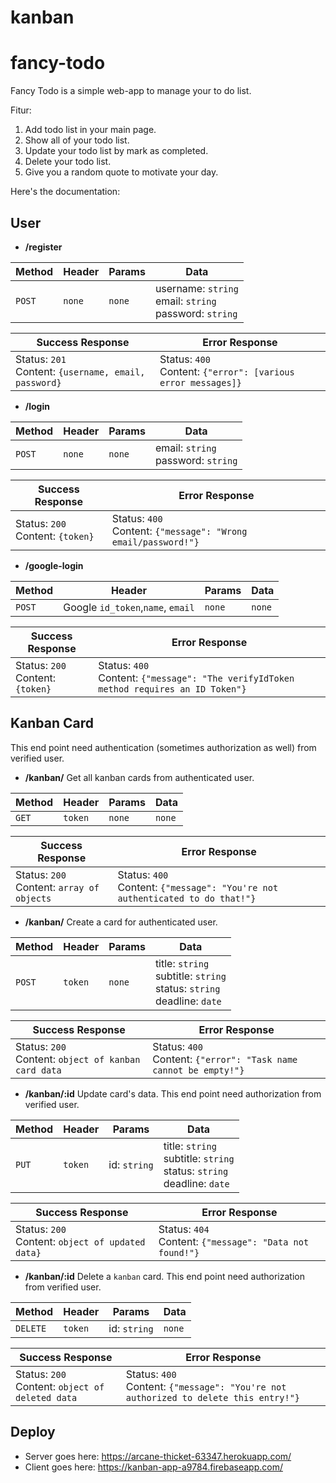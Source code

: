 # kanban

# fancy-todo

Fancy Todo is a simple web-app to manage your to do list.

Fitur:

1. Add todo list in your main page.
2. Show all of your todo list.
3. Update your todo list by mark as completed.
4. Delete your todo list.
5. Give you a random quote to motivate your day.

 Here's the documentation:

## User

- **/register**

| Method | Header | Params | Data                                                      |
| ------ | ------ | ------ | --------------------------------------------------------- |
| `POST` | `none` | `none` | username: `string`<br>email: `string` <br> password: `string` |

| Success Response                                           | Error Response                                               |
| ---------------------------------------------------------- | ------------------------------------------------------------ |
| Status: `201` <br> Content: `{username, email, password}` | Status: `400` <br> Content: `{"error": [various error messages]}` |


- **/login**

| Method | Header | Params | Data                                    |
| ------ | ------ | ------ | --------------------------------------- |
| `POST` | `none` | `none` | email: `string` <br> password: `string` |

| Success Response                      | Error Response                                               |
| ------------------------------------- | ------------------------------------------------------------ |
| Status: `200` <br> Content: `{token}` | Status: `400` <br> Content: `{"message": "Wrong email/password!"}` |


- **/google-login**

| Method | Header                            | Params | Data   |
| ------ | --------------------------------- | ------ | ------ |
| `POST` | Google `id_token`,`name`, `email` | `none` | `none` |

| Success Response                      | Error Response                                               |
| ------------------------------------- | ------------------------------------------------------------ |
| Status: `200` <br> Content: `{token}` | Status: `400` <br> Content: `{"message": "The verifyIdToken method requires an ID Token"}` |


## Kanban Card

This end point need authentication (sometimes authorization as well) from verified user.

- **/kanban/**
  Get all kanban cards from authenticated user.

| Method | Header  | Params | Data   |
| ------ | ------- | ------ | ------ |
| `GET`  | `token` | `none` | `none` |

| Success Response                               | Error Response                                               |
| ---------------------------------------------- | ------------------------------------------------------------ |
| Status: `200` <br> Content: `array of objects` | Status: `400` <br> Content: `{"message": "You're not authenticated to do that!"}` |

- **/kanban/**
  Create a card for authenticated user.

| Method | Header | Params | Data                                    |
| ------ | ------ | ------ | --------------------------------------- |
| `POST` | `token` | `none` | title: `string` <br> subtitle: `string` <br> status: `string` <br> deadline: `date` |

| Success Response                             | Error Response                                               |
| -------------------------------------------- | ------------------------------------------------------------ |
| Status: `200` <br> Content: `object of kanban card data` | Status: `400` <br> Content: `{"error": "Task name cannot be empty!"}` |

- **/kanban/:id**
  Update card's data.  This end point need authorization from verified user.

| Method | Header  | Params       | Data   |
| ------ | ------- | ------------ | ------ |
| `PUT`  | `token` | id: `string` | title: `string` <br> subtitle: `string` <br> status: `string` <br> deadline: `date` |

| Success Response                                      | Error Response                                     |
| ----------------------------------------------------- | -------------------------------------------------- |
| Status: `200` <br> Content: `object of updated data}` | Status: `404` <br> Content: `{"message": "Data not found!"}` |


- **/kanban/:id**
  Delete a `kanban` card. This end point need authorization from verified user.

| Method   | Header  | Params       | Data   |
| -------- | ------- | ------------ | ------ |
| `DELETE` | `token` | id: `string` | `none` |

| Success Response                                     | Error Response                                     |
| ---------------------------------------------------- | -------------------------------------------------- |
| Status: `200` <br> Content: `object of deleted data` | Status: `400` <br> Content: `{"message": "You're not authorized to delete this entry!"}` |

## Deploy

- Server goes here: https://arcane-thicket-63347.herokuapp.com/ 
- Client goes here: https://kanban-app-a9784.firebaseapp.com/
